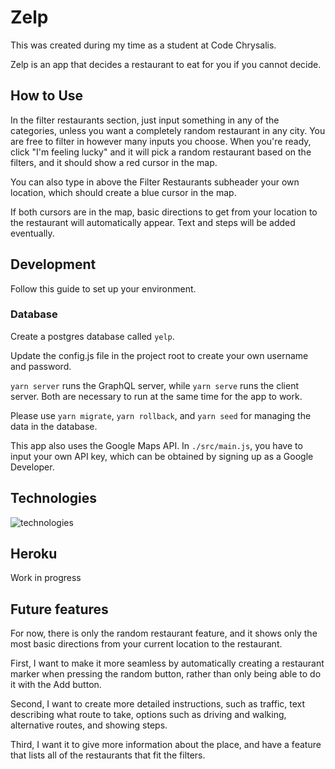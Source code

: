 # Zelp

This was created during my time as a student at Code Chrysalis.

Zelp is an app that decides a restaurant to eat for you if you cannot decide.


## How to Use

In the filter restaurants section, just input something in any of the categories, unless you want a completely random restaurant in any city. You are free to filter in however many inputs you choose. When you're ready, click "I'm feeling lucky" and it will pick a random restaurant based on the filters, and it should show a red cursor in the map. 

You can also type in above the Filter Restaurants subheader your own location, which should create a blue cursor in the map. 

If both cursors are in the map, basic directions to get from your location to the restaurant will automatically appear. Text and steps will be added eventually.



## Development

Follow this guide to set up your environment.

### Database

Create a postgres database called `yelp`.

Update the config.js file in the project root to create your own username and password.

`yarn server` runs the GraphQL server, while `yarn serve` runs the client server. Both are necessary to run at the same time for the app to work.

Please use `yarn migrate`, `yarn rollback`, and `yarn seed` for managing the data in the database.

This app also uses the Google Maps API. In `./src/main.js`, you have to input your own API key, which can be obtained by signing up as a Google Developer.

## Technologies

![technologies](https://user-images.githubusercontent.com/54035352/68725835-fd718d00-0602-11ea-8ff5-0b5802a5d841.png)


## Heroku

Work in progress

## Future features

For now, there is only the random restaurant feature, and it shows only the most basic directions from your current location to the restaurant.

First, I want to make it more seamless by automatically creating a restaurant marker when pressing the random button, rather than only being able to do it with the Add button.

Second, I want to create more detailed instructions, such as traffic, text describing what route to take, options such as driving and walking, alternative routes, and showing steps.

Third, I want it to give more information about the place, and have a feature that lists all of the restaurants that fit the filters.
